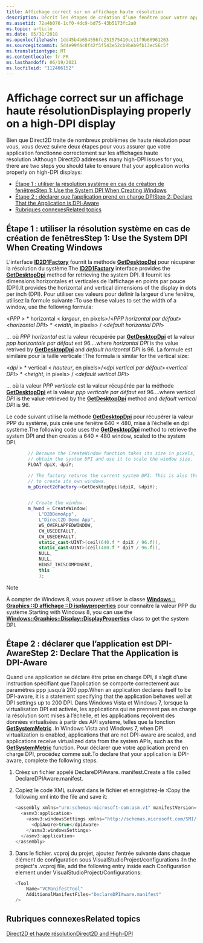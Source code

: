 ```yaml
---
title: Affichage correct sur un affichage haute résolution
description: Décrit les étapes de création d’une fenêtre pour votre application qui s’affiche correctement sur les affichages haute résolution.
ms.assetid: 72a4b076-1cf0-4dc9-bd75-43b5173fc2a0
ms.topic: article
ms.date: 05/31/2018
ms.openlocfilehash: 1dd45b4b654556fc251575410cc11f9b66961263
ms.sourcegitcommit: 5d4e99f4c8f42f5f543e52cb9beb9fb13ec56c5f
ms.translationtype: MT
ms.contentlocale: fr-FR
ms.lasthandoff: 06/19/2021
ms.locfileid: "112406152"
---
```

# <a name="displaying-properly-on-a-high-dpi-display"></a><span data-ttu-id="26792-103">Affichage correct sur un affichage haute résolution</span><span class="sxs-lookup"><span data-stu-id="26792-103">Displaying properly on a high-DPI display</span></span>

<span data-ttu-id="26792-104">Bien que Direct2D traite de nombreux problèmes de haute résolution pour vous, vous devez suivre deux étapes pour vous assurer que votre application fonctionne correctement sur les affichages haute résolution :</span><span class="sxs-lookup"><span data-stu-id="26792-104">Although Direct2D addresses many high-DPI issues for you, there are two steps you should take to ensure that your application works properly on high-DPI displays:</span></span>

-   [<span data-ttu-id="26792-105">Étape 1 : utiliser la résolution système en cas de création de fenêtres</span><span class="sxs-lookup"><span data-stu-id="26792-105">Step 1: Use the System DPI When Creating Windows</span></span>](#step-1-use-the-system-dpi-when-creating-windows)
-   [<span data-ttu-id="26792-106">Étape 2 : déclarer que l’application prend en charge DPI</span><span class="sxs-lookup"><span data-stu-id="26792-106">Step 2: Declare That the Application is DPI-Aware</span></span>](#step-2-declare-that-the-application-is-dpi-aware)
-   [<span data-ttu-id="26792-107">Rubriques connexes</span><span class="sxs-lookup"><span data-stu-id="26792-107">Related topics</span></span>](#related-topics)

## <a name="step-1-use-the-system-dpi-when-creating-windows"></a><span data-ttu-id="26792-108">Étape 1 : utiliser la résolution système en cas de création de fenêtres</span><span class="sxs-lookup"><span data-stu-id="26792-108">Step 1: Use the System DPI When Creating Windows</span></span>

<span data-ttu-id="26792-109">L’interface [**ID2D1Factory**](/windows/win32/api/d2d1/nn-d2d1-id2d1factory) fournit la méthode [**GetDesktopDpi**](/windows/win32/api/d2d1/nf-d2d1-id2d1factory-getdesktopdpi) pour récupérer la résolution du système.</span><span class="sxs-lookup"><span data-stu-id="26792-109">The [**ID2D1Factory**](/windows/win32/api/d2d1/nn-d2d1-id2d1factory) interface provides the [**GetDesktopDpi**](/windows/win32/api/d2d1/nf-d2d1-id2d1factory-getdesktopdpi) method for retrieving the system DPI.</span></span> <span data-ttu-id="26792-110">Il fournit les dimensions horizontales et verticales de l’affichage en points par pouce (DPI).</span><span class="sxs-lookup"><span data-stu-id="26792-110">It provides the horizontal and vertical dimensions of the display in dots per inch (DPI).</span></span> <span data-ttu-id="26792-111">Pour utiliser ces valeurs pour définir la largeur d’une fenêtre, utilisez la formule suivante :</span><span class="sxs-lookup"><span data-stu-id="26792-111">To use these values to set the width of a window, use the following formula:</span></span>

<span data-ttu-id="26792-112"><*PPP* >  \* horizontal  < *largeur*, en pixels>/<*PPP horizontal par défaut*></span><span class="sxs-lookup"><span data-stu-id="26792-112"><*horizontal DPI*> \* <*width*, in pixels> / <*default horizontal DPI*></span></span>

<span data-ttu-id="26792-113">... où *PPP horizontal* est la valeur récupérée par [**GetDesktopDpi**](/windows/win32/api/d2d1/nf-d2d1-id2d1factory-getdesktopdpi) et la valeur *ppp horizontale par défaut* est 96.</span><span class="sxs-lookup"><span data-stu-id="26792-113">...where *horizontal DPI* is the value retrived by [**GetDesktopDpi**](/windows/win32/api/d2d1/nf-d2d1-id2d1factory-getdesktopdpi) and *default horizontal DPI* is 96.</span></span> <span data-ttu-id="26792-114">La formule est similaire pour la taille verticale :</span><span class="sxs-lookup"><span data-stu-id="26792-114">The formula is similar for the vertical size:</span></span>

<span data-ttu-id="26792-115"><*dpi* >  \* vertical  < *hauteur*, en pixels>/<*dpi vertical par défaut*></span><span class="sxs-lookup"><span data-stu-id="26792-115"><*vertical DPI*> \* <*height*, in pixels> / <*default vertical DPI*></span></span>

<span data-ttu-id="26792-116">... où la valeur *PPP verticale* est la valeur récupérée par la méthode [**GetDesktopDpi**](/windows/win32/api/d2d1/nf-d2d1-id2d1factory-getdesktopdpi) et la valeur *ppp verticale par défaut* est 96.</span><span class="sxs-lookup"><span data-stu-id="26792-116">...where *vertical DPI* is the value retrieved by the [**GetDesktopDpi**](/windows/win32/api/d2d1/nf-d2d1-id2d1factory-getdesktopdpi) method and *default vertical DPI* is 96.</span></span>

<span data-ttu-id="26792-117">Le code suivant utilise la méthode [**GetDesktopDpi**](/windows/win32/api/d2d1/nf-d2d1-id2d1factory-getdesktopdpi) pour récupérer la valeur PPP du système, puis crée une fenêtre 640 × 480, mise à l’échelle en dpi système.</span><span class="sxs-lookup"><span data-stu-id="26792-117">The following code uses the [**GetDesktopDpi**](/windows/win32/api/d2d1/nf-d2d1-id2d1factory-getdesktopdpi) method to retrieve the system DPI and then creates a 640 × 480 window, scaled to the system DPI.</span></span>


```C++
        // Because the CreateWindow function takes its size in pixels,
        // obtain the system DPI and use it to scale the window size.
        FLOAT dpiX, dpiY;

        // The factory returns the current system DPI. This is also the value it will use
        // to create its own windows.
        m_pDirect2dFactory->GetDesktopDpi(&dpiX, &dpiY);


        // Create the window.
        m_hwnd = CreateWindow(
            L"D2DDemoApp",
            L"Direct2D Demo App",
            WS_OVERLAPPEDWINDOW,
            CW_USEDEFAULT,
            CW_USEDEFAULT,
            static_cast<UINT>(ceil(640.f * dpiX / 96.f)),
            static_cast<UINT>(ceil(480.f * dpiY / 96.f)),
            NULL,
            NULL,
            HINST_THISCOMPONENT,
            this
            );
```



> [!Note]
>
> <span data-ttu-id="26792-118">À compter de Windows 8, vous pouvez utiliser la classe [**Windows :: Graphics ::D affichage ::D isplayproperties**](/uwp/api/Windows.Graphics.Display.DisplayProperties) pour connaître la valeur PPP du système.</span><span class="sxs-lookup"><span data-stu-id="26792-118">Starting with Windows 8, you can use the [**Windows::Graphics::Display::DisplayProperties**](/uwp/api/Windows.Graphics.Display.DisplayProperties) class to get the system DPI.</span></span>

 

## <a name="step-2-declare-that-the-application-is-dpi-aware"></a><span data-ttu-id="26792-119">Étape 2 : déclarer que l’application est DPI-Aware</span><span class="sxs-lookup"><span data-stu-id="26792-119">Step 2: Declare That the Application is DPI-Aware</span></span>

<span data-ttu-id="26792-120">Quand une application se déclare être prise en charge DPI, il s’agit d’une instruction spécifiant que l’application se comporte correctement aux paramètres ppp jusqu’à 200 ppp.</span><span class="sxs-lookup"><span data-stu-id="26792-120">When an application declares itself to be DPI-aware, it is a statement specifying that the application behaves well at DPI settings up to 200 DPI.</span></span> <span data-ttu-id="26792-121">Dans Windows Vista et Windows 7, lorsque la virtualisation DPI est activée, les applications qui ne prennent pas en charge la résolution sont mises à l’échelle, et les applications reçoivent des données virtualisées à partir des API système, telles que la fonction [**GetSystemMetric**](/windows/desktop/api/winuser/nf-winuser-getsystemmetrics) .</span><span class="sxs-lookup"><span data-stu-id="26792-121">In Windows Vista and Windows 7, when DPI virtualization is enabled, applications that are not DPI-aware are scaled, and applications receive virtualized data from the system APIs, such as the [**GetSystemMetric**](/windows/desktop/api/winuser/nf-winuser-getsystemmetrics) function.</span></span> <span data-ttu-id="26792-122">Pour déclarer que votre application prend en charge DPI, procédez comme suit.</span><span class="sxs-lookup"><span data-stu-id="26792-122">To declare that your application is DPI-aware, complete the following steps.</span></span>

1.  <span data-ttu-id="26792-123">Créez un fichier appelé DeclareDPIAware. manifest.</span><span class="sxs-lookup"><span data-stu-id="26792-123">Create a file called DeclareDPIAware.manifest.</span></span>
2.  <span data-ttu-id="26792-124">Copiez le code XML suivant dans le fichier et enregistrez-le :</span><span class="sxs-lookup"><span data-stu-id="26792-124">Copy the following xml into the file and save it:</span></span>
    ```C++
    <assembly xmlns="urn:schemas-microsoft-com:asm.v1" manifestVersion="1.0" xmlns:asmv3="urn:schemas-microsoft-com:asm.v3" >
      <asmv3:application>
        <asmv3:windowsSettings xmlns="http://schemas.microsoft.com/SMI/2005/WindowsSettings">
          <dpiAware>true</dpiAware>
        </asmv3:windowsSettings>
      </asmv3:application>
    </assembly>
    ```

    

3.  <span data-ttu-id="26792-125">Dans le fichier. vcproj du projet, ajoutez l’entrée suivante dans chaque élément de configuration sous VisualStudioProject/configurations :</span><span class="sxs-lookup"><span data-stu-id="26792-125">In the project's .vcproj file, add the following entry inside each Configuration element under VisualStudioProject/Configurations:</span></span>
    ```C++
    <Tool
        Name="VCManifestTool"
        AdditionalManifestFiles="DeclareDPIAware.manifest"
    />
    ```

    

## <a name="related-topics"></a><span data-ttu-id="26792-126">Rubriques connexes</span><span class="sxs-lookup"><span data-stu-id="26792-126">Related topics</span></span>

<dl> <dt>

[<span data-ttu-id="26792-127">Direct2D et haute résolution</span><span class="sxs-lookup"><span data-stu-id="26792-127">Direct2D and High-DPI</span></span>](direct2d-and-high-dpi.md)
</dt> </dl>

 

 